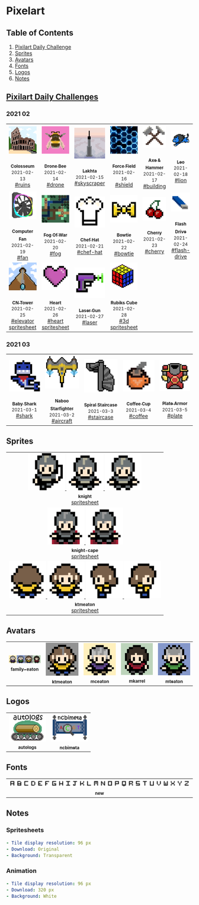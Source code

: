 # Pixelart

## Table of Contents

1. [Pixilart Daily Challenge](https://github.com/ktmeaton/pixelart#pixilart-daily-challenge)
2. [Sprites](https://github.com/ktmeaton/pixelart#sprites)
3. [Avatars](https://github.com/ktmeaton/pixelart#avatars)
4. [Fonts](https://github.com/ktmeaton/pixelart#fonts)
5. [Logos](https://github.com/ktmeaton/pixelart#logos)
6. [Notes](https://github.com/ktmeaton/pixelart#notes)

## [Pixilart Daily Challenges](https://www.pixilart.com/challenges)

### 2021 02

<table>
  <tr>
    <td align='center'>
      <a href='dailies/2021/02/13_ruins_Colosseum.png'>
        <img src='dailies/2021/02/13_ruins_Colosseum.png' width='100px;' alt=''/>
        <br /> 
        <br />
        <sub>
          <b>Colosseum</b>
        </sub>   
      </a>
      <br />
      <small>2021-02-13</small>
      <br />       
      <a href='https://www.pixilart.com/search?term=ruins'>#ruins</a>
    </td>
    <td align='center'>
      <a href='dailies/2021/02/14_drone_Drone-Bee.png'>
        <img src='dailies/2021/02/14_drone_Drone-Bee.png' width='100px;' alt=''/>
        <br /> 
        <br />
        <sub>
          <b>Drone Bee</b>
        </sub>   
      </a>
      <br />
      <small>2021-02-14</small>
      <br />       
      <a href='https://www.pixilart.com/search?term=drone'>#drone</a>
    </td>
    <td align='center'>
      <a href='dailies/2021/02/15_skyscraper_Lakhta.png'>
        <img src='dailies/2021/02/15_skyscraper_Lakhta.png' width='100px;' alt=''/>
        <br /> 
        <br />
        <sub>
          <b>Lakhta</b>
        </sub>   
      </a>
      <br />
      <small>2021-02-15</small>
      <br />       
      <a href='https://www.pixilart.com/search?term=skyscraper'>#skyscraper</a>
    </td>
    <td align='center'>
      <a href='dailies/2021/02/16_shield_Force-Field.png'>
        <img src='dailies/2021/02/16_shield_Force-Field.png' width='100px;' alt=''/>
        <br /> 
        <br />
        <sub>
          <b>Force Field</b>
        </sub>   
      </a>
      <br />
      <small>2021-02-16</small>
      <br />       
      <a href='https://www.pixilart.com/search?term=shield'>#shield</a>
    </td>
    <td align='center'>
      <a href='dailies/2021/02/17_building_Axe-&-Hammer_96px.png'>
        <img src='dailies/2021/02/17_building_Axe-&-Hammer_96px.png' width='100px;' alt=''/>
        <br /> 
        <br />
        <sub>
          <b>Axe & Hammer</b>
        </sub>   
      </a>
      <br />
      <small>2021-02-17</small>
      <br />       
      <a href='https://www.pixilart.com/search?term=building'>#building</a>
    </td>
    <td align='center'>
      <a href='dailies/2021/02/18_lion_Leo.png'>
        <img src='dailies/2021/02/18_lion_Leo.png' width='100px;' alt=''/>
        <br /> 
        <br />
        <sub>
          <b>Leo</b>
        </sub>   
      </a>
      <br />
      <small>2021-02-18</small>
      <br />       
      <a href='https://www.pixilart.com/search?term=lion'>#lion</a>
    </td>
  </tr
  <tr>
    <td align='center'>
      <a href='dailies/2021/02/19_fan_Computer-Fan.png'>
        <img src='dailies/2021/02/19_fan_Computer-Fan.png' width='100px;' alt=''/>
        <br /> 
        <br />
        <sub>
          <b>Computer Fan</b>
        </sub>   
      </a>
      <br />
      <small>2021-02-19</small>
      <br />       
      <a href='https://www.pixilart.com/search?term=fan'>#fan</a>
    </td>
    <td align='center'>
      <a href='dailies/2021/02/20_fog_Fog-Of-War.png'>
        <img src='dailies/2021/02/20_fog_Fog-Of-War.png' width='100px;' alt=''/>
        <br /> 
        <br />
        <sub>
          <b>Fog Of War</b>
        </sub>   
      </a>
      <br />
      <small>2021-02-20</small>
      <br />       
      <a href='https://www.pixilart.com/search?term=fog'>#fog</a>
    </td>
    <td align='center'>
      <a href='dailies/2021/02/21_chef-hat_Chef-Hat_96px.png'>
        <img src='dailies/2021/02/21_chef-hat_Chef-Hat_96px.png' width='100px;' alt=''/>
        <br /> 
        <br />
        <sub>
          <b>Chef Hat</b>
        </sub>   
      </a>
      <br />
      <small>2021-02-21</small>
      <br />       
      <a href='https://www.pixilart.com/search?term=chef-hat'>#chef-hat</a>
    </td>
    <td align='center'>
      <a href='dailies/2021/02/22_bowtie_Bowtie_96px.png'>
        <img src='dailies/2021/02/22_bowtie_Bowtie_96px.png' width='100px;' alt=''/>
        <br /> 
        <br />
        <sub>
          <b>Bowtie</b>
        </sub>   
      </a>
      <br />
      <small>2021-02-22</small>
      <br />       
      <a href='https://www.pixilart.com/search?term=bowtie'>#bowtie</a>
    </td>
    <td align='center'>
      <a href='dailies/2021/02/23_cherry_Cherry_96px.png'>
        <img src='dailies/2021/02/23_cherry_Cherry_96px.png' width='100px;' alt=''/>
        <br /> 
        <br />
        <sub>
          <b>Cherry</b>
        </sub>   
      </a>
      <br />
      <small>2021-02-23</small>
      <br />       
      <a href='https://www.pixilart.com/search?term=cherry'>#cherry</a>
    </td>
    <td align='center'>
      <a href='dailies/2021/02/24_flash-drive_Flash-Drive_96px.png'>
        <img src='dailies/2021/02/24_flash-drive_Flash-Drive_96px.png' width='100px;' alt=''/>
        <br /> 
        <br />
        <sub>
          <b>Flash Drive</b>
        </sub>   
      </a>
      <br />
      <small>2021-02-24</small>
      <br />       
      <a href='https://www.pixilart.com/search?term=flash-drive'>#flash-drive</a>
    </td>
  </tr
  <tr>
    <td align='center'>
      <a href='dailies/2021/02/25_elevator_CN-Tower.gif'>
        <img src='dailies/2021/02/25_elevator_CN-Tower.gif' width='100px;' alt=''/>
        <br /> 
        <br />
        <sub>
          <b>CN Tower</b>
        </sub>   
      </a>
      <br />
      <small>2021-02-25</small>
      <br />       
      <a href='https://www.pixilart.com/search?term=elevator'>#elevator</a>
	<br />
        <a href='dailies/2021/02/25/25_elevator_CN-Tower_spritesheet.png'>spritesheet</a>
    </td>
    <td align='center'>
      <a href='dailies/2021/02/26_heart_Heart.gif'>
        <img src='dailies/2021/02/26_heart_Heart.gif' width='100px;' alt=''/>
        <br /> 
        <br />
        <sub>
          <b>Heart</b>
        </sub>   
      </a>
      <br />
      <small>2021-02-26</small>
      <br />       
      <a href='https://www.pixilart.com/search?term=heart'>#heart</a>
	<br />
        <a href='dailies/2021/02/26/26_heart_Heart_spritesheet.png'>spritesheet</a>
    </td>
    <td align='center'>
      <a href='dailies/2021/02/27_laser_Laser-Gun_96px.png'>
        <img src='dailies/2021/02/27_laser_Laser-Gun_96px.png' width='100px;' alt=''/>
        <br /> 
        <br />
        <sub>
          <b>Laser Gun</b>
        </sub>   
      </a>
      <br />
      <small>2021-02-27</small>
      <br />       
      <a href='https://www.pixilart.com/search?term=laser'>#laser</a>
    </td>
    <td align='center'>
      <a href='dailies/2021/02/28_3d_Rubiks-Cube.gif'>
        <img src='dailies/2021/02/28_3d_Rubiks-Cube.gif' width='100px;' alt=''/>
        <br /> 
        <br />
        <sub>
          <b>Rubiks Cube</b>
        </sub>   
      </a>
      <br />
      <small>2021-02-28</small>
      <br />       
      <a href='https://www.pixilart.com/search?term=3d'>#3d</a>
	<br />
        <a href='dailies/2021/02/28/28_3d_Rubiks-Cube_spritesheet.png'>spritesheet</a>
    </td>
  </tr>
</table>

### 2021 03

<table>
  <tr>
    <td align='center'>
      <a href='dailies/2021/03/1_shark_Baby-Shark_96px.png'>
        <img src='dailies/2021/03/1_shark_Baby-Shark_96px.png' width='100px;' alt=''/>
        <br /> 
        <br />
        <sub>
          <b>Baby Shark</b>
        </sub>   
      </a>
      <br />
      <small>2021-03-1</small>
      <br />       
      <a href='https://www.pixilart.com/search?term=shark'>#shark</a>
    </td>
    <td align='center'>
      <a href='dailies/2021/03/2_aircraft_Naboo-Starfighter_96px.png'>
        <img src='dailies/2021/03/2_aircraft_Naboo-Starfighter_96px.png' width='100px;' alt=''/>
        <br /> 
        <br />
        <sub>
          <b>Naboo Starfighter</b>
        </sub>   
      </a>
      <br />
      <small>2021-03-2</small>
      <br />       
      <a href='https://www.pixilart.com/search?term=aircraft'>#aircraft</a>
    </td>
    <td align='center'>
      <a href='dailies/2021/03/3_staircase_Spiral-Staircase_96px.png'>
        <img src='dailies/2021/03/3_staircase_Spiral-Staircase_96px.png' width='100px;' alt=''/>
        <br /> 
        <br />
        <sub>
          <b>Spiral Staircase</b>
        </sub>   
      </a>
      <br />
      <small>2021-03-3</small>
      <br />       
      <a href='https://www.pixilart.com/search?term=staircase'>#staircase</a>
    </td>
    <td align='center'>
      <a href='dailies/2021/03/4_coffee_Coffee-Cup_96px.png'>
        <img src='dailies/2021/03/4_coffee_Coffee-Cup_96px.png' width='100px;' alt=''/>
        <br /> 
        <br />
        <sub>
          <b>Coffee Cup</b>
        </sub>   
      </a>
      <br />
      <small>2021-03-4</small>
      <br />       
      <a href='https://www.pixilart.com/search?term=coffee'>#coffee</a>
    </td>
    <td align='center'>
      <a href='dailies/2021/03/5_plate_Plate-Armor_96px.png'>
        <img src='dailies/2021/03/5_plate_Plate-Armor_96px.png' width='100px;' alt=''/>
        <br /> 
        <br />
        <sub>
          <b>Plate Armor</b>
        </sub>   
      </a>
      <br />
      <small>2021-03-5</small>
      <br />       
      <a href='https://www.pixilart.com/search?term=plate'>#plate</a>
    </td>
  </tr>
</table>

## Sprites

<table>
  <tr>
    <td align='center'>
      <a href='sprites/knight/knight_spritesheet.png'>
        <a href='sprites/knight/knight_cut.gif'>
                <img src='sprites/knight/knight_cut.gif' width='100px;' alt=''/> 
            </a>
        <a href='sprites/knight/knight_run.gif'>
                <img src='sprites/knight/knight_run.gif' width='100px;' alt=''/> 
            </a>
        <a href='sprites/knight/knight_stab.gif'>
                <img src='sprites/knight/knight_stab.gif' width='100px;' alt=''/> 
            </a>
        <br />
            <sub>
              <b>knight</b>
            </sub>
        </a>
        <br />
        <a href='sprites/knight/knight_spritesheet.png'>spritesheet</a> 
    </td>
  </tr>
  <tr>
    <td align='center'>
      <a href='sprites/knight-cape/knight-cape_spritesheet.png'>
        <a href='sprites/knight-cape/knight-cape_cut.gif'>
                <img src='sprites/knight-cape/knight-cape_cut.gif' width='100px;' alt=''/> 
            </a>
        <a href='sprites/knight-cape/knight-cape_run.gif'>
                <img src='sprites/knight-cape/knight-cape_run.gif' width='100px;' alt=''/> 
            </a>
        <br />
            <sub>
              <b>knight-cape</b>
            </sub>
        </a>
        <br />
        <a href='sprites/knight-cape/knight-cape_spritesheet.png'>spritesheet</a> 
    </td>
  </tr>
  <tr>
    <td align='center'>
      <a href='sprites/ktmeaton/ktmeaton_spritesheet.png'>
        <a href='sprites/ktmeaton/ktmeaton_walk-back.gif'>
                <img src='sprites/ktmeaton/ktmeaton_walk-back.gif' width='100px;' alt=''/> 
            </a>
        <a href='sprites/ktmeaton/ktmeaton_walk-front.gif'>
                <img src='sprites/ktmeaton/ktmeaton_walk-front.gif' width='100px;' alt=''/> 
            </a>
        <a href='sprites/ktmeaton/ktmeaton_walk-left.gif'>
                <img src='sprites/ktmeaton/ktmeaton_walk-left.gif' width='100px;' alt=''/> 
            </a>
        <a href='sprites/ktmeaton/ktmeaton_walk-right.gif'>
                <img src='sprites/ktmeaton/ktmeaton_walk-right.gif' width='100px;' alt=''/> 
            </a>
        <br />
            <sub>
              <b>ktmeaton</b>
            </sub>
        </a>
        <br />
        <a href='sprites/ktmeaton/ktmeaton_spritesheet.png'>spritesheet</a> 
    </td>
  </tr>
</table>

## Avatars

<table>
  <tr>
    <td align='center'>
        <a href='avatars/family-eaton/family-eaton_96px.png'>
            <img src='avatars/family-eaton/family-eaton_96px.png' width='100px;' alt=''/>
            <br />
            <sub>
                <b>family-eaton</b>
            </sub>
        </a>
    </td>
    <td align='center'>
        <a href='avatars/ktmeaton/ktmeaton_96px.png'>
            <img src='avatars/ktmeaton/ktmeaton_96px.png' width='100px;' alt=''/>
            <br />
            <sub>
                <b>ktmeaton</b>
            </sub>
        </a>
    </td>
    <td align='center'>
        <a href='avatars/mceaton/mceaton_96px.png'>
            <img src='avatars/mceaton/mceaton_96px.png' width='100px;' alt=''/>
            <br />
            <sub>
                <b>mceaton</b>
            </sub>
        </a>
    </td>
    <td align='center'>
        <a href='avatars/mkarrel/mkarrel_96px.png'>
            <img src='avatars/mkarrel/mkarrel_96px.png' width='100px;' alt=''/>
            <br />
            <sub>
                <b>mkarrel</b>
            </sub>
        </a>
    </td>
    <td align='center'>
        <a href='avatars/mteaton/mteaton_96px.png'>
            <img src='avatars/mteaton/mteaton_96px.png' width='100px;' alt=''/>
            <br />
            <sub>
                <b>mteaton</b>
            </sub>
        </a>
    </td>
  </tr>
</table>

## Logos

<table>
  <tr>
    <td align='center'>
        <a href='logos/autologs/autologs.png'>
            <img src='logos/autologs/autologs.png' width='100px;' alt=''/>
            <br />
            <sub>
                <b>autologs</b>
            </sub>
        </a>
    </td>
    <td align='center'>
        <a href='logos/ncbimeta/ncbimeta.png'>
            <img src='logos/ncbimeta/ncbimeta.png' width='100px;' alt=''/>
            <br />
            <sub>
                <b>ncbimeta</b>
            </sub>
        </a>
    </td>
  </tr>
</table>

## Fonts

<table>
  <tr>
    <td align='center'>
        <a href='fonts/new/new.png'>
            <img src='fonts/new/new.png' width='700px;' alt=''/>
            <br />
            <sub>
                <b>new</b>
            </sub>
        </a>
    </td>
  </tr>
</table>

## Notes

### Spritesheets

```yaml
- Tile display resolution: 96 px
- Download: Original
- Background: Transparent
```
### Animation

```yaml
- Tile display resolution: 96 px
- Download: 320 px
- Background: White
```

